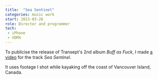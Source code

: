 ```yaml
---
title:  "Sea Sentinel"
categories: music work
start: 2013-03-26
role: Director and programmer
tech: 
 - iPhone
 - VDMX
---
```

To publicise the release of Transept's 2nd album *Buff as Fuck*, I made <a href="https://vimeo.com/52951623" class="fancybox-media">a video</a> for the track *Sea Sentinel*.

It uses footage I shot while kayaking off the coast of Vancouver Island, Canada.
